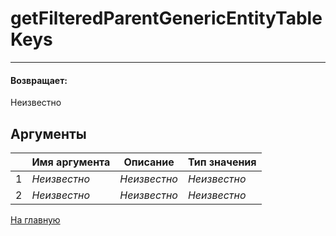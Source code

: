 # getFilteredParentGenericEntityTableKeys

---



#### Возвращает:

Неизвестно

## Аргументы

|  | Имя аргумента | Описание | Тип значения |
| --- | --- | --- | --- |
| 1 | *Неизвестно* | *Неизвестно* | *Неизвестно* |
| 2 | *Неизвестно* | *Неизвестно* | *Неизвестно* |



[На главную](./ecmfunctions/)